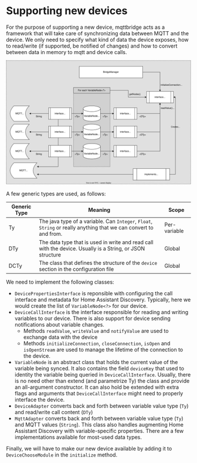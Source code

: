 # Supporting new devices

For the purpose of supporting a new device, mqttbridge acts as a framework that will take care of synchronizing data between MQTT and the device. We only need to specify what kind of data the device exposes, how to read/write (if supported, be notified of changes) and how to convert between data in memory to mqtt and device calls.

![Class Diagram](class-diagram.svg)

A few generic types are used, as follows:

| Generic Type | Meaning                                                                                                           | Scope        |
|--------------|-------------------------------------------------------------------------------------------------------------------|--------------|
| Ty           | The java type of a variable. Can `Integer`, `Float`, `String` or really anything that we can convert to and from. | Per-variable |
| DTy          | The data type that is used in write and read call with the device. Usually is a String, or JSON structure         | Global       | 
| DCTy         | The class that defines the structure of the `device` section in the configuration file                            | Global       | 


We need to implement the following classes:
* `DevicePropertiesInterface` is reponsible with configuring the call interface and metadata for Home Assistant Discovery. Typically, here we would create the list of `VariableNode<?>` for our device.
* `DeviceCallInterface` is the interface responsible for reading and writing variables to our device. There is also support for device sending notifications about variable changes.
    * Methods `readValue`, `writeValue` and `notifyValue` are used to exchange data with the device
    * Methods `initializeConnection`, `closeConnection`, `isOpen` and `isOpenStream` are used to manage the lifetime of the connection to the device.
* `VariableNode` is an abstract class that holds the current value of the variable being synced. It also contains the field `deviceKey` that used to identity the variable being queried in `DeviceCallInterface`. Usually, there is no need other than extend (and parametrize Ty) the class and provide an all-argument constructor. It can also hold be extended with extra flags and arguments that `DeviceCallInterface` might need to properly interface the device.
* `DeviceAdapter` converts back and forth between variable value type (`Ty`) and read/write call content (`DTy`)
* `MqttAdapter` converts back and forth between variable value type (`Ty`) and MQTT values (`String`). This class also handles augmenting Home Assistant Discovery with variable-specific properties. There are a few implementations available for most-used data types.

Finally, we will have to make our new device available by adding it to `DeviceChooseModule` in the `initialize` method.